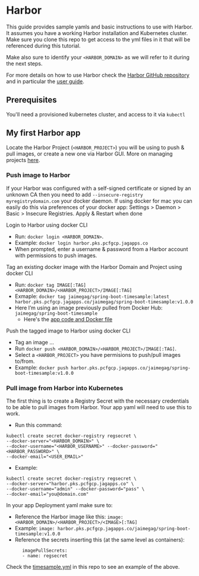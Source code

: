 # Harbor  
This guide provides sample yamls and basic instructions to use with Harbor. It assumes you have a working Harbor installation and Kubernetes cluster.
Make sure you clone this repo to get access to the yml files in it that will be referenced during this tutorial.

Make also sure to identify your `<HARBOR_DOMAIN>` as we will refer to it during the next steps.

For more details on how to use Harbor check the [Harbor GitHub repository](https://github.com/vmware/harbor) and in particular the [user guide](https://github.com/vmware/harbor/blob/master/docs/user_guide.md).

## Prerequisites
You'll need a provisioned kubernetes cluster, and access to it via `kubectl`

## My first Harbor app
Locate the Harbor Project (`<HARBOR_PROJECT>`) you will be using to push & pull images, or create a new one via Harbor GUI. More on managing projects [here](https://github.com/vmware/harbor/blob/master/docs/user_guide.md#managing-projects).

### Push image to Harbor
If your Harbor was configured with a self-signed certificate or signed by an unknown CA then you need to add `--insecure-registry myregistrydomain.com` your docker daemon.
If using docker for mac you can easily do this via preferences of your docker app: Settings > Daemon > Basic > Insecure Registries. Apply & Restart when done

Login to Harbor using docker CLI
- Run: `docker login <HARBOR_DOMAIN>`.
- Example: `docker login harbor.pks.pcfgcp.jagapps.co`
- When prompted, enter a username & password from a Harbor account with permissions to push images.

Tag an existing docker image with the Harbor Domain and Project using docker CLI
- Run: `docker tag IMAGE[:TAG] <HARBOR_DOMAIN>/<HARBOR_PROJECT>/IMAGE[:TAG]`
- Exmaple: `docker tag jaimegag/spring-boot-timesample:latest harbor.pks.pcfgcp.jagapps.co/jaimegag/spring-boot-timesample:v1.0.0`
- Here I’m using an image previously pulled from Docker Hub: `jaimegag/spring-boot-timesample`
  - Here's the [app code and Docker file](https://github.com/jaimegag/spring-boot-timesample)

Push the tagged image to Harbor using docker CLI
- Tag an image ...
- Run `docker push <HARBOR_DOMAIN>/<HARBOR_PROJECT>/IMAGE[:TAG]`.
- Select a `<HARBOR_PROJECT>` you have permisions to push/pull images to/from.
- Example: `docker push harbor.pks.pcfgcp.jagapps.co/jaimegag/spring-boot-timesample:v1.0.0`

### Pull image from Harbor into Kubernetes
The first thing is to create a Registry Secret with the necessary credentials to be able to pull images from Harbor. Your app yaml will need to use this to work.
- Run this command:
```
kubectl create secret docker-registry regsecret \
--docker-server="<HARBOR_DOMAIN>" \
--docker-username="<HARBOR_USERNAME>" --docker-password="<HARBOR_PASSWORD>" \
--docker-email="<USER_EMAIL>"
```
- Example:
```
kubectl create secret docker-registry regsecret \
--docker-server="harbor.pks.pcfgcp.jagapps.co" \
--docker-username="admin" --docker-password="pass" \
--docker-email="you@domain.com"
```

In your app Deployment yaml make sure to:
- Reference the Harbor image like this: `image: <HARBOR_DOMAIN>/<HARBOR_PROJECT>/<IMAGE>[:TAG]`
- Example: `image: harbor.pks.pcfgcp.jagapps.co/jaimegag/spring-boot-timesample:v1.0.0`
- Reference the secrets inserting this (at the same level as containers):
```
      imagePullSecrets:
      - name: regsecret
```
Check the [timesample.yml](timesample.yml) in this repo to see an example of the above.
